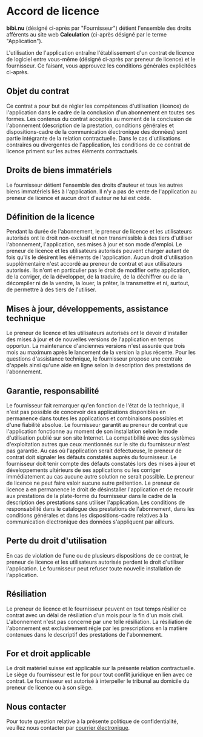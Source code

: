 # Accord de licence

**bibi.nu** (désigné ci-après par "Fournisseur") détient l'ensemble des droits afférents au site 
web **Calculation** (ci-après désigné par le terme "Application").

L'utilisation de l'application entraîne l'établissement d'un contrat de licence de logiciel 
entre vous-même (désigné ci-après par preneur de licence) et le fournisseur. Ce faisant, vous 
approuvez les conditions générales explicitées ci-après.

## Objet du contrat

Ce contrat a pour but de régler les compétences d'utilisation (licence) de l'application dans le 
cadre de la conclusion d'un abonnement en toutes ses formes. Les contenus du contrat acceptés au 
moment de la conclusion de l'abonnement (description de la prestation, conditions générales et 
dispositions-cadre de la communication électronique des données) sont partie intégrante de la 
relation contractuelle. Dans le cas d'utilisations contraires ou divergentes de l'application, 
les conditions de ce contrat de licence priment sur les autres éléments contractuels.

## Droits de biens immatériels

Le fournisseur détient l'ensemble des droits d'auteur et tous les autres biens immatériels liés 
à l'application. Il n'y a pas de vente de l'application au preneur de licence et aucun droit 
d'auteur ne lui est cédé.

## Définition de la licence

Pendant la durée de l'abonnement, le preneur de licence et les utilisateurs autorisés ont le 
droit non-exclusif et non transmissible à des tiers d'utiliser l'abonnement, l'application, ses 
mises à jour et son mode d'emploi. Le preneur de licence et les utilisateurs autorisés peuvent 
charger autant de fois qu'ils le désirent les éléments de l'application. Aucun droit 
d'utilisation supplémentaire n'est accordé au preneur de contrat et aux utilisateurs autorisés.
Ils n'ont en particulier pas le droit de modifier cette application, de la corriger, de la 
développer, de la traduire, de la déchiffrer ou de la décompiler ni de la vendre, la louer, la 
prêter, la transmettre et ni, surtout, de permettre à des tiers de l'utiliser.

## Mises à jour, développements, assistance technique

Le preneur de licence et les utilisateurs autorisés ont le devoir d'installer des mises à jour 
et de nouvelles versions de l'application en temps opportun. La maintenance d'anciennes versions 
n'est assurée que trois mois au maximum après le lancement de la version la plus récente. Pour 
les questions d'assistance technique, le fournisseur propose une centrale d'appels ainsi qu'une 
aide en ligne selon la description des prestations de l'abonnement.

## Garantie, responsabilité

Le fournisseur fait remarquer qu'en fonction de l'état de la technique, il n'est pas possible de 
concevoir des applications disponibles en permanence dans toutes les applications et 
combinaisons possibles et d'une fiabilité absolue. Le fournisseur garantit au preneur de contrat 
que l'application fonctionne au moment de son installation selon le mode d'utilisation publié 
sur son site Internet. La compatibilité avec des systèmes d'exploitation autres que ceux 
mentionnés sur le site du fournisseur n'est pas garantie. Au cas où l'application serait 
défectueuse, le preneur de contrat doit signaler les défauts constatés auprès du fournisseur. Le 
fournisseur doit tenir compte des défauts constatés lors des mises à jour et développements 
ultérieurs de ses applications ou les corriger immédiatement au cas aucune autre solution ne 
serait possible. Le preneur de licence ne peut faire valoir aucune autre prétention. Le preneur 
de licence a en permanence le droit de désinstaller l'application et de recourir aux prestations 
de la plate-forme du fournisseur dans le cadre de la description des prestations sans utiliser 
l'application. Les conditions de responsabilité dans le catalogue des prestations de 
l'abonnement, dans les conditions générales et dans les dispositions-cadre relatives à la 
communication électronique des données s'appliquent par ailleurs.

## Perte du droit d'utilisation

En cas de violation de l'une ou de plusieurs dispositions de ce contrat, le preneur de licence 
et les utilisateurs autorisés perdent le droit d'utiliser l'application. Le fournisseur peut 
refuser toute nouvelle installation de l'application.

## Résiliation

Le preneur de licence et le fournisseur peuvent en tout temps résilier ce contrat avec un délai 
de résiliation d'un mois pour la fin d'un mois civil. L'abonnement n'est pas concerné par une 
telle résiliation. La résiliation de l'abonnement est exclusivement régie par les prescriptions 
en la matière contenues dans le descriptif des prestations de l'abonnement.

## For et droit applicable

Le droit matériel suisse est applicable sur la présente relation contractuelle. Le siège du 
fournisseur est le for pour tout conflit juridique en lien avec ce contrat. Le fournisseur est 
autorisé à interpeller le tribunal au domicile du preneur de licence ou à son siège.

## Nous contacter

Pour toute question relative à la présente politique de confidentialité, veuillez nous contacter 
par [courrier électronique](mailto:calculation@bibi.nu?subject=Calculation).
